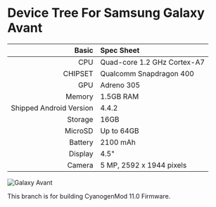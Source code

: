 Device Tree For Samsung Galaxy Avant
===================================== 

Basic   | Spec Sheet
-------:|:-------------------------
CPU     | Quad-core 1.2 GHz Cortex-A7
CHIPSET | Qualcomm Snapdragon 400
GPU     | Adreno 305
Memory  | 1.5GB RAM
Shipped Android Version | 4.4.2
Storage | 16GB
MicroSD | Up to 64GB
Battery | 2100 mAh
Display | 4.5"
Camera  | 5 MP, 2592 х 1944 pixels


![Galaxy Avant](http://handytechplus.com/wp-content/uploads/2014/08/Samsung-Galaxy-Avant-.jpg "Galaxy Avant")

This branch is for building CyanogenMod 11.0 Firmware.

